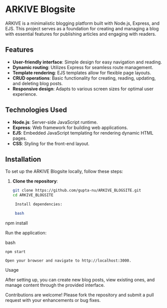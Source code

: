 # ARKIVE Blogsite

ARKIVE is a minimalistic blogging platform built with Node.js, Express, and EJS. This project serves as a foundation for creating and managing a blog with essential features for publishing articles and engaging with readers.

## Features

- **User-friendly interface**: Simple design for easy navigation and reading.
- **Dynamic routing**: Utilizes Express for seamless route management.
- **Template rendering**: EJS templates allow for flexible page layouts.
- **CRUD operations**: Basic functionality for creating, reading, updating, and deleting blog posts.
- **Responsive design**: Adapts to various screen sizes for optimal user experience.

## Technologies Used

- **Node.js**: Server-side JavaScript runtime.
- **Express**: Web framework for building web applications.
- **EJS**: Embedded JavaScript templating for rendering dynamic HTML pages.
- **CSS**: Styling for the front-end layout.

## Installation

To set up the ARKIVE Blogsite locally, follow these steps:

1. **Clone the repository**:
   ```bash
   git clone https://github.com/gupta-nu/ARKIVE_BLOGSITE.git
   cd ARKIVE_BLOGSITE

    Install dependencies:

    bash

npm install

Run the application:

bash

    npm start

    Open your browser and navigate to http://localhost:3000.

Usage

After setting up, you can create new blog posts, view existing ones, and manage content through the provided interface.


Contributions are welcome! Please fork the repository and submit a pull request with your enhancements or bug fixes.


